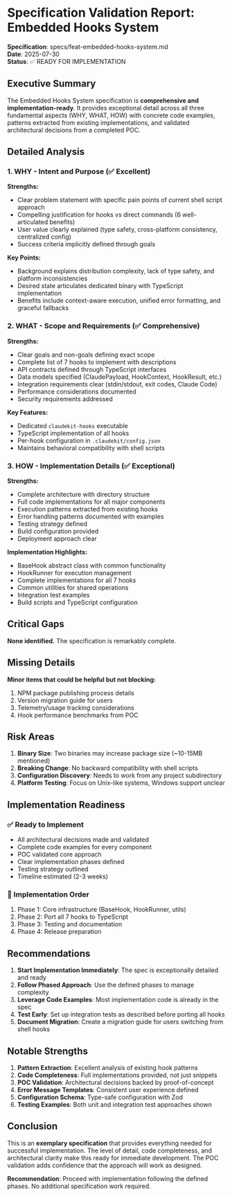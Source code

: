 # Specification Validation Report: Embedded Hooks System

**Specification**: specs/feat-embedded-hooks-system.md  
**Date**: 2025-07-30  
**Status**: ✅ READY FOR IMPLEMENTATION

## Executive Summary

The Embedded Hooks System specification is **comprehensive and implementation-ready**. It provides exceptional detail across all three fundamental aspects (WHY, WHAT, HOW) with concrete code examples, patterns extracted from existing implementations, and validated architectural decisions from a completed POC.

## Detailed Analysis

### 1. WHY - Intent and Purpose (✅ Excellent)

**Strengths:**
- Clear problem statement with specific pain points of current shell script approach
- Compelling justification for hooks vs direct commands (6 well-articulated benefits)
- User value clearly explained (type safety, cross-platform consistency, centralized config)
- Success criteria implicitly defined through goals

**Key Points:**
- Background explains distribution complexity, lack of type safety, and platform inconsistencies
- Desired state articulates dedicated binary with TypeScript implementation
- Benefits include context-aware execution, unified error formatting, and graceful fallbacks

### 2. WHAT - Scope and Requirements (✅ Comprehensive)

**Strengths:**
- Clear goals and non-goals defining exact scope
- Complete list of 7 hooks to implement with descriptions
- API contracts defined through TypeScript interfaces
- Data models specified (ClaudePayload, HookContext, HookResult, etc.)
- Integration requirements clear (stdin/stdout, exit codes, Claude Code)
- Performance considerations documented
- Security requirements addressed

**Key Features:**
- Dedicated `claudekit-hooks` executable
- TypeScript implementation of all hooks
- Per-hook configuration in `.claudekit/config.json`
- Maintains behavioral compatibility with shell scripts

### 3. HOW - Implementation Details (✅ Exceptional)

**Strengths:**
- Complete architecture with directory structure
- Full code implementations for all major components
- Execution patterns extracted from existing hooks
- Error handling patterns documented with examples
- Testing strategy defined
- Build configuration provided
- Deployment approach clear

**Implementation Highlights:**
- BaseHook abstract class with common functionality
- HookRunner for execution management
- Complete implementations for all 7 hooks
- Common utilities for shared operations
- Integration test examples
- Build scripts and TypeScript configuration

## Critical Gaps

**None identified.** The specification is remarkably complete.

## Missing Details

**Minor items that could be helpful but not blocking:**
1. NPM package publishing process details
2. Version migration guide for users
3. Telemetry/usage tracking considerations
4. Hook performance benchmarks from POC

## Risk Areas

1. **Binary Size**: Two binaries may increase package size (~10-15MB mentioned)
2. **Breaking Change**: No backward compatibility with shell scripts
3. **Configuration Discovery**: Needs to work from any project subdirectory
4. **Platform Testing**: Focus on Unix-like systems, Windows support unclear

## Implementation Readiness

### ✅ Ready to Implement
- All architectural decisions made and validated
- Complete code examples for every component
- POC validated core approach
- Clear implementation phases defined
- Testing strategy outlined
- Timeline estimated (2-3 weeks)

### 🎯 Implementation Order
1. Phase 1: Core infrastructure (BaseHook, HookRunner, utils)
2. Phase 2: Port all 7 hooks to TypeScript
3. Phase 3: Testing and documentation
4. Phase 4: Release preparation

## Recommendations

1. **Start Implementation Immediately**: The spec is exceptionally detailed and ready
2. **Follow Phased Approach**: Use the defined phases to manage complexity
3. **Leverage Code Examples**: Most implementation code is already in the spec
4. **Test Early**: Set up integration tests as described before porting all hooks
5. **Document Migration**: Create a migration guide for users switching from shell hooks

## Notable Strengths

1. **Pattern Extraction**: Excellent analysis of existing hook patterns
2. **Code Completeness**: Full implementations provided, not just snippets
3. **POC Validation**: Architectural decisions backed by proof-of-concept
4. **Error Message Templates**: Consistent user experience defined
5. **Configuration Schema**: Type-safe configuration with Zod
6. **Testing Examples**: Both unit and integration test approaches shown

## Conclusion

This is an **exemplary specification** that provides everything needed for successful implementation. The level of detail, code completeness, and architectural clarity make this ready for immediate development. The POC validation adds confidence that the approach will work as designed.

**Recommendation**: Proceed with implementation following the defined phases. No additional specification work required.